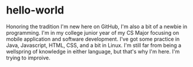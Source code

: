 # hello-world
Honoring the tradition
I'm new here on GitHub, I'm also a bit of a newbie in programming. I'm in my college junior year of my CS Major focusing on mobile application and software development. I've got some practice in Java, Javascript, HTML, CSS, and a bit in Linux. I'm still far from being a wellspring of knowledge in either language, but that's why I'm here. I'm trying to improive.
